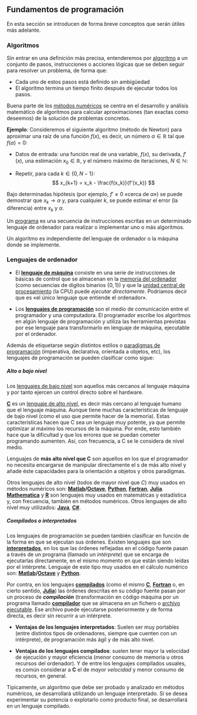 ## Fundamentos de programación

En esta sección se introducen de forma breve conceptos que serán útiles más adelante.

### Algoritmos

Sin entrar en una definición más precisa, entenderemos por [algoritmo](https://es.wikipedia.org/wiki/Algoritmo) a un conjunto de pasos, instrucciones o acciones lógicas que se deben seguir para resolver un problema, de forma que:

- Cada uno de estos pasos está definido sin ambigüedad
- El algoritmo termina un tiempo finito después de ejecutar todos los pasos.

Buena parte de los [métodos numéricos](https://es.wikipedia.org/wiki/An%C3%A1lisis_num%C3%A9rico) se centra en el desarrollo y análisis matemático de algoritmos para  calcular aproximaciones (tan exactas como deseemos) de la solución de problemas concretos.

**Ejemplo**: Consideremos el siguiente algoritmo (método de Newton) para aproximar una raíz de una función $f(x)$, es decir, un número $\alpha\in\mathbb R$ tal que $f(\alpha)=0$:

- Datos de entrada: una función real de una variable, $f(x)$, su derivada, $f'(x)$, una estimación $x_0\in\mathbb R$, y el número máximo de iteraciones, $N\in\mathbb N$:

- Repetir, para cada $k\in\{0, N-1\}$:
$$
x_{k+1} = x_k - \frac{f(x_k)}{f'(x_k)}
$$

Bajo determinadas hipótesis (por ejemplo, $f'\neq0$ «cerca de $\alpha$») se puede demostrar que $x_k \to \alpha$ y, para cualquier $k$, se puede estimar el error (la diferencia) entre $x_k$ y $\alpha$.

Un [programa](https://es.wikipedia.org/wiki/Programa_inform%C3%A1tico) es una secuencia de instrucciones escritas en un determinado lenguaje de ordenador para realizar o implementar uno o más algoritmos.

Un algoritmo es independiente del lenguaje de ordenador o la máquina donde se implemente.

### Lenguajes de ordenador

- El **[lenguaje de máquina](https://es.wikipedia.org/wiki/Lenguaje_de_máquina)** consiste en una serie de instrucciones de básicas de control que se almacenan en la [memoria del ordenador](https://es.wikipedia.org/wiki/Memoria_(inform%C3%A1tica)) (como secuencias de dígitos binarios $\{0,1\}$) y que la [unidad central de procesamiento](https://es.wikipedia.org/wiki/Unidad_central_de_procesamiento) (la CPU) puede *ejecutar directamente*. Podríamos decir que es «el único lenguaje que entiende el ordenador».

<!-- end list -->

  - Los **[lenguajes de
    programación](https://es.wikipedia.org/wiki/Lenguaje_de_programación)**
    son el medio de comunicación entre el programador y una
    computadora. El programador escribe los algoritmos en algún
    lenguaje de programación y utiliza las herramientas previstas por
    ese lenguaje para transformarlo en lenguaje de máquina, ejecutable
    por el ordenador.

<!-- end list -->


Además de etiquetarse según distintos estilos o [paradigmas de programación](https://es.wikipedia.org/wiki/Paradigma_de_programaci%C3%B3n)  (imperativa, declarativa, orientada a objetos, etc), los lenguajes de programación se pueden clasificar como sigue:

##### Alto o bajo nivel

Los [lenguajes de bajo nivel](https://es.wikipedia.org/wiki/Lenguaje_de_bajo_nivel) son aquellos más cercanos al lenguaje máquina y por tanto ejercen un control directo sobre el hardware.

**[C](https://es.wikipedia.org/wiki/C_(lenguaje_de_programaci%C3%B3n))** es un [lenguaje de alto nivel](https://es.wikipedia.org/wiki/Lenguaje_de_alto_nivel), es decir más cercano al lenguaje humano que el lenguaje máquina. Aunque tiene muchas características de
lenguaje de bajo nivel (como el uso que permite hacer de la memoria).
Estas características hacen que C sea un lenguaje muy potente, ya que
permite optimizar al máximo los recursos de la máquina. Por ende, esto
también hace que la dificultad y que los errores que se puedan cometer
programando aumenten. Así, con frecuencia, a C se le considera de nivel medio.


Lenguajes de **más alto nivel que C** son aquellos en los que el
programador no necesita encargarse de manipular directamente el
s de más alto nivel y añade éste capacidades para la orientación a objetos y otros paradigmas.

Otros lenguajes de alto nivel (todos de mayor nivel que *C*)
muy usados en métodos numéricos son:
**[Matlab](https://es.wikipedia.org/wiki/MATLAB)/[Octave](https://es.wikipedia.org/wiki/GNU_Octave)**,
**[Python](https://es.wikipedia.org/wiki/Python)**, **[Fortran](https://es.wikipedia.org/wiki/Fortran)**, **[Julia](https://es.wikipedia.org/wiki/Julia_(lenguaje_de_programaci%C3%B3n))**.
**[Mathematica](https://es.wikipedia.org/wiki/Mathematica)** y **[R](https://es.wikipedia.org/wiki/R_(lenguaje_de_programaci%C3%B3n))** son lenguajes muy usados en matemáticas y estadística y, con frecuencia, también en métodos numéricos.
Otros lenguajes de alto nivel muy utilizados:
**[Java](https://es.wikipedia.org/wiki/Lenguaje_de_programación_Java)**,
**[C\#](https://es.wikipedia.org/wiki/C_Sharp)**.

##### Compilados o interpretados

Los lenguajes de programación se pueden también clasificar en función de
la forma en que se ejecutan sus órdenes. Existen lenguajes que son
**[interpretados](https://es.wikipedia.org/wiki/Lenguaje_interpretado)**,
en los que las órdenes reflejadas en el código fuente pasan a través
de un programa (llamado un *intérprete*) que se encarga de ejecutarlas
directamente, en el mismo momento en que están siendo leídas por el
intérprete. Lenguaje de este tipo muy usados en el cálculo numérico son:
**[Matlab](https://es.wikipedia.org/wiki/MATLAB)/[Octave](https://es.wikipedia.org/wiki/GNU_Octave)** y **[Python](https://es.wikipedia.org/wiki/Python)**.

Por contra, en los lenguajes
**[compilados](https://es.wikipedia.org/wiki/Lenguaje_compilado)** (como el mismo **[C](https://es.wikipedia.org/wiki/C_(lenguaje_de_programaci%C3%B3n))**,  **[Fortran](https://es.wikipedia.org/wiki/Fortran)** o, en cierto sentido, **[Julia](https://es.wikipedia.org/wiki/Julia_(lenguaje_de_programaci%C3%B3n))**)
las órdenes descritas en su código fuente pasan por un proceso de ***compilación*** (transformación en código máquina por un programa llamado **[compilador](https://es.wikipedia.org/wiki/Compilador)** que se almacena en un fichero o [archivo ejecutable](https://es.wikipedia.org/wiki/Ejecutable). Ese archivo puede
ejecutarse posteriormente y de forma directa, es decir sin recurrir a un intérprete.

- **Ventajas de los lenguajes interpretados**: Suelen ser muy portables
  (entre distintos tipos de ordenadores, siempre que cuenten con un
  intérprete), de programación más ágil y de más alto nivel.

- **Ventajas de los lenguajes compilados**: suelen tener mayor la
  velocidad de ejecución y mayor eficiencia (menor consumo de memoria
  u otros recursos del ordenador). Y de entre los lenguajes compilados
  usuales, es común considerar a **C** el de *mayor velocidad* y menor
  consumo de recursos, en general.

Típicamente, un algoritmo que debe ser probado y analizado en métodos numéricos, se desarrollará utilizando un lenguaje interpretado. Si se desea experimentar su potencia o explotarlo como producto final, se desarrollará en un lenguaje compilado.
